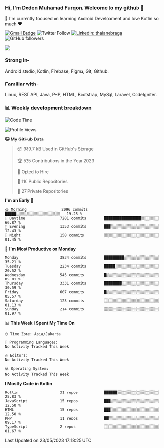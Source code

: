 ### Hi, I'm Deden Muhamad Furqon. Welcome to my github 👋

<!--
**furqoncreative/furqoncreative** is a ✨ _special_ ✨ repository because its `README.md` (this file) appears on your GitHub profile.

Here are some ideas to get you started:

- 🔭 I’m currently working on ...
- 👯 I’m looking to collaborate on ...
- 🤔 I’m looking for help with ...
- 💬 Ask me about ...
- 📫 How to reach me: ...
- 😄 Pronouns: ...
- ⚡ Fun fact: ...
-->

  🌱 I'm currently focused on learning Android Development and love Kotlin so much ❤ 

[![Gmail Badge](https://img.shields.io/badge/-furqoncreative24@gmail.com-c14438?style=flat-square&logo=Gmail&logoColor=white&link=mailto:furqoncreative24@gmail.com)](mailto:furqoncreative24@gmail.com)
![Twitter Follow](https://img.shields.io/twitter/follow/furqoncreative?label=Follow)
[![Linkedin: thaianebraga](https://img.shields.io/badge/-Deden_Muhamad_Furqon-blue?style=flat-square&logo=Linkedin&logoColor=white&link=https://www.linkedin.com/in/anmol-p-singh/)](https://www.linkedin.com/in/furqoncreative/)
![GitHub followers](https://img.shields.io/github/followers/furqoncreative?label=Follow&style=social)

<img src="https://github-readme-stats.sera5-dev.vercel.app/api?username=furqoncreative&hide=stars&show_icons=true&count_private=true&include_all_commits=true&title_color=#008080&icon_color=#008080&hide_border=true" width="">

### Strong in-

Android studio, Kotlin, Firebase, Figma, Git, Github.

### Familiar with-
Linux, REST API, Java, PHP, HTML, Bootstrap, MySql, Laravel, CodeIgniter.

### 📊 Weekly development breakdown

<!--START_SECTION:waka-->
![Code Time](http://img.shields.io/badge/Code%20Time-1%2C284%20hrs%2030%20mins-blue)

![Profile Views](http://img.shields.io/badge/Profile%20Views-1-blue)

**🐱 My GitHub Data** 

> 📦 989.7 kB Used in GitHub's Storage 
 > 
> 🏆 525 Contributions in the Year 2023
 > 
> 💼 Opted to Hire
 > 
> 📜 110 Public Repositories 
 > 
> 🔑 27 Private Repositories 
 > 
**I'm an Early 🐤** 

```text
🌞 Morning                2096 commits        █████░░░░░░░░░░░░░░░░░░░░   19.25 % 
🌆 Daytime                7281 commits        █████████████████░░░░░░░░   66.87 % 
🌃 Evening                1353 commits        ███░░░░░░░░░░░░░░░░░░░░░░   12.43 % 
🌙 Night                  158 commits         ░░░░░░░░░░░░░░░░░░░░░░░░░   01.45 % 
```
📅 **I'm Most Productive on Monday** 

```text
Monday                   3834 commits        █████████░░░░░░░░░░░░░░░░   35.21 % 
Tuesday                  2234 commits        █████░░░░░░░░░░░░░░░░░░░░   20.52 % 
Wednesday                545 commits         █░░░░░░░░░░░░░░░░░░░░░░░░   05.01 % 
Thursday                 3331 commits        ████████░░░░░░░░░░░░░░░░░   30.59 % 
Friday                   607 commits         █░░░░░░░░░░░░░░░░░░░░░░░░   05.57 % 
Saturday                 123 commits         ░░░░░░░░░░░░░░░░░░░░░░░░░   01.13 % 
Sunday                   214 commits         ░░░░░░░░░░░░░░░░░░░░░░░░░   01.97 % 
```


📊 **This Week I Spent My Time On** 

```text
🕑︎ Time Zone: Asia/Jakarta

💬 Programming Languages: 
No Activity Tracked This Week

🔥 Editors: 
No Activity Tracked This Week

💻 Operating System: 
No Activity Tracked This Week
```

**I Mostly Code in Kotlin** 

```text
Kotlin                   31 repos            ██████░░░░░░░░░░░░░░░░░░░   25.83 % 
JavaScript               15 repos            ███░░░░░░░░░░░░░░░░░░░░░░   12.50 % 
HTML                     15 repos            ███░░░░░░░░░░░░░░░░░░░░░░   12.50 % 
PHP                      11 repos            ██░░░░░░░░░░░░░░░░░░░░░░░   09.17 % 
TypeScript               2 repos             ░░░░░░░░░░░░░░░░░░░░░░░░░   01.67 % 
```




 Last Updated on 23/05/2023 17:18:25 UTC
<!--END_SECTION:waka-->
